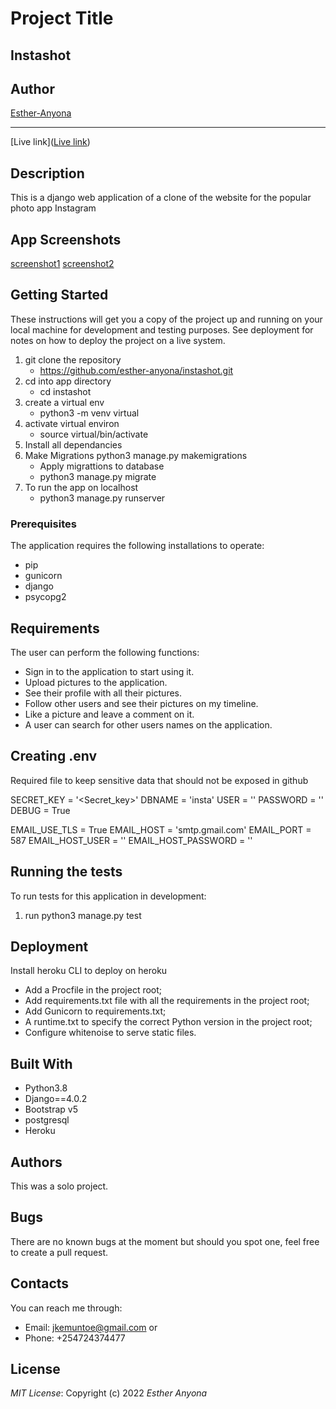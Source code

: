 # Project Title
## Instashot

## Author
[Esther-Anyona](https://github.com/Esther-Anyona)
<hr>

[Live link]([Live link](https://picsy-book.herokuapp.com/))

## Description
This is a django web application of a clone of the website for the popular photo app Instagram

## App Screenshots
[screenshot1](insta/static/assets/instashot1.png)
[screenshot2](insta/static/assets/instashot2.png)

## Getting Started

These instructions will get you a copy of the project up and running on your local machine for development and testing purposes. See deployment for notes on how to deploy the project on a live system.
1. git clone the repository
    - https://github.com/esther-anyona/instashot.git
1. cd into app directory
    - cd instashot
1. create a virtual env
    -  python3 -m venv virtual
1. activate virtual environ
    - source virtual/bin/activate
1. Install all dependancies
1. Make Migrations
python3 manage.py makemigrations
    - Apply migrattions to database
    - python3 manage.py migrate
1. To run the app on localhost
    - python3 manage.py runserver

### Prerequisites

The application requires the following installations to operate:

* pip
* gunicorn
* django
* psycopg2

## Requirements
The user can perform the following functions:

- Sign in to the application to start using it.
- Upload pictures to the application.
- See their profile with all their pictures.
- Follow other users and see their pictures on my timeline.
- Like a picture and leave a comment on it.
- A user can search for other users names on the application.

## Creating .env

Required file to keep sensitive data that should not be exposed in github

SECRET_KEY = '<Secret_key>'
DBNAME = 'insta'
USER = '<Username>'
PASSWORD = '<password>'
DEBUG = True

EMAIL_USE_TLS = True
EMAIL_HOST = 'smtp.gmail.com'
EMAIL_PORT = 587
EMAIL_HOST_USER = '<your-email>'
EMAIL_HOST_PASSWORD = '<your-password>'



## Running the tests

To run tests for this application in development:
1. run python3 manage.py test

## Deployment

Install heroku CLI to deploy on heroku
* Add a Procfile in the project root;
* Add requirements.txt file with all the requirements in the project root;
* Add Gunicorn to requirements.txt;
* A runtime.txt to specify the correct Python version in the project root;
* Configure whitenoise to serve static files.

## Built With
* Python3.8
* Django==4.0.2
* Bootstrap v5
* postgresql
* Heroku

## Authors
This was a solo project.

## Bugs
There are no known bugs at the moment but should you spot one, feel free to create a pull request.

## Contacts
You can reach me through:
* Email: jkemuntoe@gmail.com or
* Phone: +254724374477

## License
*MIT License*:
Copyright (c) 2022 *Esther Anyona*
